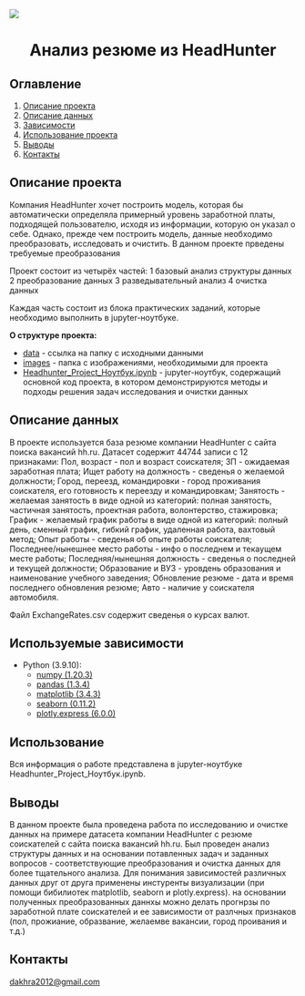 
![](./images/data_cleaning.png)
# <center> Анализ резюме из HeadHunter </center>

## Оглавление
1. [Описание проекта](#Описание-проекта)
2. [Описание данных](#Описание-данных)
3. [Зависимости](#Используемые-Зависимости)
4. [Использование проекта](#Использование)
5. [Выводы](#Выводы)
6. [Контакты](#Контакты)

## Описание проекта
Компания HeadHunter хочет построить модель, которая бы автоматически определяла примерный уровень заработной платы, подходящей пользователю, исходя из информации, которую он указал о себе. 
Однако, прежде чем построить модель, данные необходимо преобразовать, исследовать и очистить. 
В данном проекте прведены требуемые преобразования

Проект состоит из четырёх частей: 
    1 базовый анализ структуры данных 
    2 преобразование данных 
    3 разведывательный анализ 
    4 очистка данных 
    
Каждая часть состоит из блока практических заданий, которые необходимо выполнить в jupyter-ноутбуке.


**О структуре проекта:**
* [data](https://drive.google.com/drive/folders/1PBwpPqK_0agiM2FACOnKAnP2pztp47bG?usp=drive_link) - ссылка на папку с исходными данными 
* [images](./images) - папка с изображениями, необходимыми для проекта
* [Headhunter_Project_Ноутбук.ipynb](./Headhunter_Project_Ноутбук.ipynb) - jupyter-ноутбук, содержащий основной код проекта, в котором демонстрируются методы и подходы решения задач исследования и очистки данных


## Описание данных
В проекте используется база резюме компании HeadHunter с сайта поиска вакансий hh.ru.
Датасет содержит 44744 записи c 12 признаками:
    Пол, возраст - пол и возраст соискателя;
    ЗП - ожидаемая заработная плата;
    Ищет работу на должность - сведенья о желаемой должности;
    Город, переезд, командировки - город проживания соискателя, его готовность к переезду и командировкам;
    Занятость - желаемая занятость в виде одной из категорий: полная занятость, частичная занятость, проектная работа, волонтерство, стажировка;
    График - желаемый график работы в виде одной из категорий: полный день, сменный график, гибкий график, удаленная работа, вахтовый метод;
    Опыт работы - сведенья об опыте работы соискателя;
    Последнее/нынешнее место работы - инфо о последнем и текаущем месте работы;
    Последняя/нынешняя должность - сведенья о последней и текущей должности;
    Образование и ВУЗ - уровдень образования и наименование учебного заведения;
    Обновление резюме - дата и время последнего обновления резюме;
    Авто - наличие у соискателя автомобиля.

Файл ExchangeRates.csv содержит сведенья о курсах валют.


## Используемые зависимости
* Python (3.9.10):
    * [numpy (1.20.3)](https://numpy.org)
    * [pandas (1.3.4)](https://pandas.pydata.org)
    * [matplotlib (3.4.3)](https://matplotlib.org)
    * [seaborn (0.11.2)](https://seaborn.pydata.org/)
    * [plotly.express (6.0.0)](https://plotly.com/python/plotly-express/)


## Использование
Вся информация о работе представлена в jupyter-ноутбуке Headhunter_Project_Ноутбук.ipynb.


## Выводы
В данном проекте была проведена работа по исследованию и очистке данных на примере датасета компании HeadHunter c резюме соискателей с сайта поиска вакансий hh.ru. 
Был проведен анализ структуры данных и на основании потавленных задач и заданных вопросов - соответствующие преобразования и очистка данных для более тщательного анализа.
Для понимания зависимостей различных данных друг от друга применены инстуренты визуализации (при помощи бибилиотек matplotlib, seaborn и plotly.express).
на основании полученных преобразованных даннхы можно делать прогнрзы по заработной плате соискателей и ее зависимости от разлчных признаков (пол, прожиание, образвание, желаемве вакансии, город проивания и т.д.)


## Контакты
dakhra2012@gmail.com


